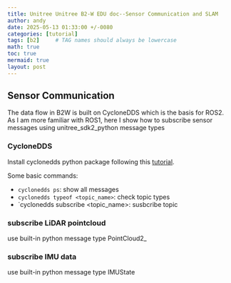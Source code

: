 ```yaml
---
title: Unitree Unitree B2-W EDU doc--Sensor Communication and SLAM
author: andy
date: 2025-05-13 01:33:00 +/-0080
categories: [tutorial]
tags: [b2]     # TAG names should always be lowercase
math: true
toc: true
mermaid: true
layout: post
---
```


## Sensor Communication
The data flow in B2W is built on CycloneDDS which is the basis for ROS2. As I am more familiar with ROS1, here I show how to subscribe sensor messages using unitree_sdk2_python message types

### CycloneDDS
Install cyclonedds python package following this [tutorial](https://cyclonedds.io/docs/cyclonedds-python/latest/intro.html).

Some basic commands:
 - `cyclonedds ps`: show all messages
 - `cyclonedds typeof <topic_name>`: check topic types
 - `cyclonedds subscribe <topic_name>: susbcribe topic

### subscribe LiDAR pointcloud
use built-in python message type PointCloud2_

### subscribe IMU data
use built-in python message type IMUState
